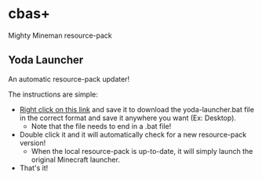 # cbas+
Mighty Mineman resource-pack

## Yoda Launcher

An automatic resource-pack updater!

The instructions are simple:

- [Right click on this link](https://raw.githubusercontent.com/cbasreis/cbas-plus/main/yoda-launcher.bat) and save it to download the yoda-launcher.bat file in the correct format and save it anywhere you want (Ex: Desktop).
  - Note that the file needs to end in a .bat file!
- Double click it and it will automatically check for a new resource-pack version!
  - When the local resource-pack is up-to-date, it will simply launch the original Minecraft launcher.
- That's it!
